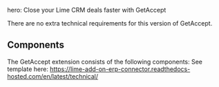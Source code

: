 hero: Close your Lime CRM deals faster with GetAccept

There are no extra technical requirements for this version of GetAccept.

## Components

The GetAccept extension consists of the following components:
See template here: https://lime-add-on-erp-connector.readthedocs-hosted.com/en/latest/technical/
